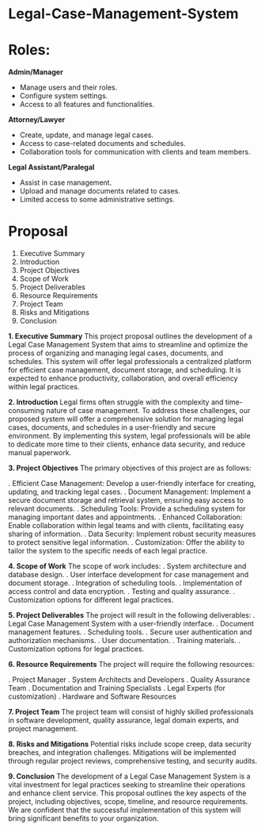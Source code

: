 # Legal-Case-Management-System
# Roles:
**Admin/Manager**
* Manage users and their roles.
* Configure system settings.
* Access to all features and functionalities.
  
**Attorney/Lawyer**
* Create, update, and manage legal cases.
* Access to case-related documents and schedules.
* Collaboration tools for communication with clients and team members.
  
**Legal Assistant/Paralegal**
* Assist in case management.
* Upload and manage documents related to cases.
* Limited access to some administrative settings.

# Proposal
1. Executive Summary
2. Introduction
3. Project Objectives
4. Scope of Work
5. Project Deliverables
6. Resource Requirements
7. Project Team
8. Risks and Mitigations
9. Conclusion


**1. Executive Summary**
This project proposal outlines the development of a Legal Case Management System that aims to streamline and optimize the process of organizing and managing legal cases, documents, and schedules. This system will offer legal professionals a centralized platform for efficient case management, document storage, and scheduling. It is expected to enhance productivity, collaboration, and overall efficiency within legal practices.

**2. Introduction**
Legal firms often struggle with the complexity and time-consuming nature of case management. To address these challenges, our proposed system will offer a comprehensive solution for managing legal cases, documents, and schedules in a user-friendly and secure environment. By implementing this system, legal professionals will be able to dedicate more time to their clients, enhance data security, and reduce manual paperwork.

**3. Project Objectives**
The primary objectives of this project are as follows:

. Efficient Case Management: Develop a user-friendly interface for creating, updating, and tracking legal cases.
. Document Management: Implement a secure document storage and retrieval system, ensuring easy access to relevant documents.
. Scheduling Tools: Provide a scheduling system for managing important dates and appointments.
. Enhanced Collaboration: Enable collaboration within legal teams and with clients, facilitating easy sharing of information.
. Data Security: Implement robust security measures to protect sensitive legal information.
. Customization: Offer the ability to tailor the system to the specific needs of each legal practice.

**4. Scope of Work**
The scope of work includes:
. System architecture and database design.
. User interface development for case management and document storage.
. Integration of scheduling tools.
. Implementation of access control and data encryption.
. Testing and quality assurance.
. Customization options for different legal practices.

**5. Project Deliverables**
The project will result in the following deliverables:
. Legal Case Management System with a user-friendly interface.
. Document management features.
. Scheduling tools.
. Secure user authentication and authorization mechanisms.
. User documentation.
. Training materials.
. Customization options for legal practices.

**6. Resource Requirements**
The project will require the following resources:

. Project Manager
. System Architects and Developers
. Quality Assurance Team
. Documentation and Training Specialists
. Legal Experts (for customization)
. Hardware and Software Resources

**7. Project Team**
The project team will consist of highly skilled professionals in software development, quality assurance, legal domain experts, and project management.

**8. Risks and Mitigations**
Potential risks include scope creep, data security breaches, and integration challenges. Mitigations will be implemented through regular project reviews, comprehensive testing, and security audits.

**9. Conclusion**
The development of a Legal Case Management System is a vital investment for legal practices seeking to streamline their operations and enhance client service. This proposal outlines the key aspects of the project, including objectives, scope, timeline, and resource requirements. We are confident that the successful implementation of this system will bring significant benefits to your organization.
